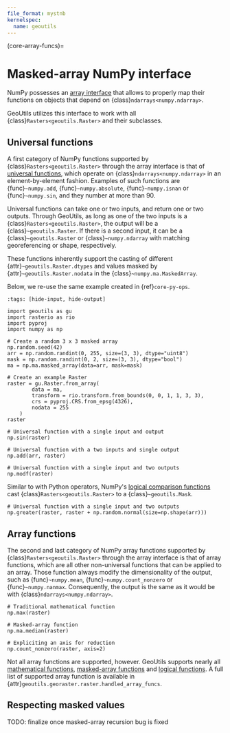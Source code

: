 ```yaml
---
file_format: mystnb
kernelspec:
  name: geoutils
---
```

(core-array-funcs)=

# Masked-array NumPy interface

NumPy possesses an [array interface](https://numpy.org/doc/stable/reference/arrays.interface.html) that allows to properly map their functions on objects 
that depend on {class}`ndarrays<numpy.ndarray>`.

GeoUtils utilizes this interface to work with all {class}`Rasters<geoutils.Raster>` and their subclasses.

## Universal functions

A first category of NumPy functions supported by {class}`Rasters<geoutils.Raster>` through the array interface is that of  
[universal functions](https://numpy.org/doc/stable/reference/ufuncs.html), which operate on {class}`ndarrays<numpy.ndarray>` in an element-by-element 
fashion. Examples of such functions are {func}`~numpy.add`, {func}`~numpy.absolute`, {func}`~numpy.isnan` or {func}`~numpy.sin`, and they number at more 
than 90.

Universal functions can take one or two inputs, and return one or two outputs. Through GeoUtils, as long as one of the two inputs is a {class}`Rasters<geoutils.Raster>`, 
the output will be a {class}`~geoutils.Raster`. If there is a second input, it can be a {class}`~geoutils.Raster` or {class}`~numpy.ndarray` with
matching georeferencing or shape, respectively.

These functions inherently support the casting of different {attr}`~geoutils.Raster.dtypes` and values masked by {attr}`~geoutils.Raster.nodata` in the 
{class}`~numpy.ma.MaskedArray`.

Below, we re-use the same example created in {ref}`core-py-ops`.

```{code-cell} ipython3
:tags: [hide-input, hide-output]

import geoutils as gu
import rasterio as rio
import pyproj
import numpy as np

# Create a random 3 x 3 masked array
np.random.seed(42)
arr = np.random.randint(0, 255, size=(3, 3), dtype="uint8")
mask = np.random.randint(0, 2, size=(3, 3), dtype="bool")
ma = np.ma.masked_array(data=arr, mask=mask)

# Create an example Raster
raster = gu.Raster.from_array(
        data = ma,
        transform = rio.transform.from_bounds(0, 0, 1, 1, 3, 3),
        crs = pyproj.CRS.from_epsg(4326),
        nodata = 255
    )
raster
```

```{code-cell} ipython3
# Universal function with a single input and output
np.sin(raster)
```

```{code-cell} ipython3
# Universal function with a two inputs and single output
np.add(arr, raster)
```

```{code-cell} ipython3
# Universal function with a single input and two outputs
np.modf(raster)
```

Similar to with Python operators, NumPy's [logical comparison functions](https://numpy.org/doc/stable/reference/ufuncs.html#comparison-functions) cast 
{class}`Rasters<geoutils.Raster>` to a {class}`~geoutils.Mask`.

```{code-cell} ipython3
# Universal function with a single input and two outputs
np.greater(raster, raster + np.random.normal(size=np.shape(arr)))
```

## Array functions

The second and last category of NumPy array functions supported by {class}`Rasters<geoutils.Raster>` through the array interface is that of array functions, 
which are all other non-universal functions that can be applied to an array. Those function always modify the dimensionality of the output, such as 
{func}`~numpy.mean`, {func}`~numpy.count_nonzero` or {func}`~numpy.nanmax`. Consequently, the output is the same as it would be with {class}`ndarrays<numpy.ndarray>`.


```{code-cell} ipython3
# Traditional mathematical function
np.max(raster)
```

```{code-cell} ipython3
# Masked-array function
np.ma.median(raster)
```

```{code-cell} ipython3
# Expliciting an axis for reduction
np.count_nonzero(raster, axis=2)
```


Not all array functions are supported, however. GeoUtils supports nearly all [mathematical functions](https://numpy.org/doc/stable/reference/routines.math.html),
[masked-array functions](https://numpy.org/doc/stable/reference/routines.ma.html) and [logical functions](https://numpy.org/doc/stable/reference/routines.logic.html). 
A full list of supported array function is available in {attr}`geoutils.georaster.raster.handled_array_funcs`.

## Respecting masked values

TODO: finalize once masked-array recursion bug is fixed